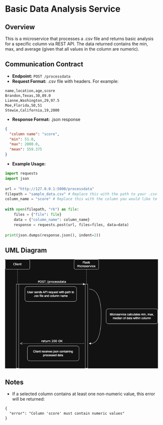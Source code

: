 # Basic Data Analysis Service

## Overview
This is a microservice that processes a .csv file and returns basic analysis for a specific column via REST API. The data returned contains the min, max, and average (given that all values in the column are numeric).

## Communication Contract
- **Endpoint:** `POST /processdata`
- **Request Format:** .csv file with headers. For example:
```csv
name,location,age,score
Brandon,Texas,30,89.0
Lianne,Washington,29,97.5
Moe,Florida,50,51
Stewie,California,19,2000
```
- **Response Format:** .json response
```json
{
  "column name": "score",
  "min": 51.0,
  "max": 2000.0,
  "mean": 559.375
}
```
- **Example Usage:**
```python
import requests
import json

url = "http://127.0.0.1:5000/processdata"
filepath = "sample_data.csv" # Replace this with the path to your .csv file
column_name = "score" # Replace this with the column you would like to retrieve data for

with open(filepath, "rb") as file:
    files = {"file": file}
    data = {"column_name": column_name}
    response = requests.post(url, files=files, data=data)

print(json.dumps(response.json(), indent=2))
```

## UML Diagram
![umldiagram](https://github.com/brandonpham13/cs361_msA/blob/main/images/microserviceA_uml.drawio.png)

## Notes
- If a selected column contains at least one non-numeric value, this error will be returned:
```
{
  "error": "Column 'score' must contain numeric values"
}
```

